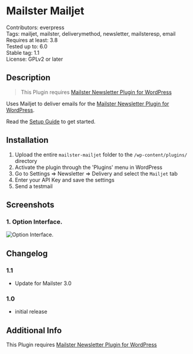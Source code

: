 # Mailster Mailjet

Contributors: everpress  
Tags: mailjet, mailster, deliverymethod, newsletter, mailsteresp, email  
Requires at least: 3.8  
Tested up to: 6.0  
Stable tag: 1.1  
License: GPLv2 or later

## Description

> This Plugin requires [Mailster Newsletter Plugin for WordPress](https://mailster.co/?utm_campaign=wporg&utm_source=Mailjet+integration+for+Mailster&utm_medium=readme)

Uses Mailjet to deliver emails for the [Mailster Newsletter Plugin for WordPress](https://mailster.co/?utm_campaign=wporg&utm_source=Mailjet+integration+for+Mailster&utm_medium=readme).

Read the [Setup Guide](https://kb.mailster.co/send-your-newsletters-via-mailjet?utm_campaign=wporg&utm_source=Mailjet+integration+for+Mailster&utm_medium=readme) to get started.

## Installation

1. Upload the entire `mailster-mailjet` folder to the `/wp-content/plugins/` directory
2. Activate the plugin through the 'Plugins' menu in WordPress
3. Go to Settings => Newsletter => Delivery and select the `Mailjet` tab
4. Enter your API Key and save the settings
5. Send a testmail

## Screenshots

### 1. Option Interface.

![Option Interface.](https://ps.w.org/mailster-mailjet/assets/screenshot-1.png)


## Changelog

### 1.1

-   Update for Mailster 3.0

### 1.0

-   initial release

## Additional Info

This Plugin requires [Mailster Newsletter Plugin for WordPress](https://mailster.co/?utm_campaign=wporg&utm_source=Mailjet+integration+for+Mailster&utm_medium=readme)
